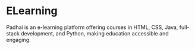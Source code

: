 # ELearning
Padhai is an e-learning platform offering courses in HTML, CSS, Java, full-stack development, and Python, making education accessible and engaging.
